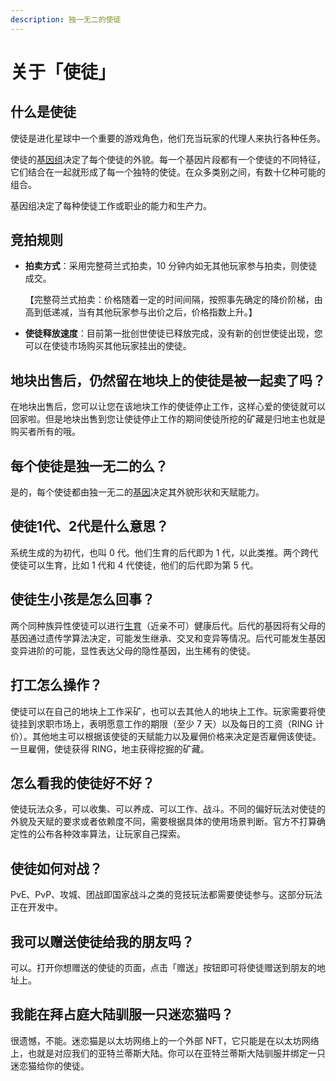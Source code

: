 ```yaml
---
description: 独一无二的使徒
---
```


# 关于「使徒」

## 什么是使徒

使徒是进化星球中一个重要的游戏角色，他们充当玩家的代理人来执行各种任务。

使徒的[基因组](../../getting-started/game-entities/apostle/genome)决定了每个使徒的外貌。每一个基因片段都有一个使徒的不同特征，它们结合在一起就形成了每一个独特的使徒。在众多类别之间，有数十亿种可能的组合。

基因组决定了每种使徒工作或职业的能力和生产力。

## 竞拍规则

* **拍卖方式**：采用完整荷兰式拍卖，10 分钟内如无其他玩家参与拍卖，则使徒成交。

  【完整荷兰式拍卖：价格随着一定的时间间隔，按照事先确定的降价阶梯，由高到低递减，当有其他玩家参与出价之后，价格指数上升。】

* **使徒释放速度**：目前第一批创世使徒已释放完成，没有新的创世使徒出现，您可以在使徒市场购买其他玩家挂出的使徒。 

## 地块出售后，仍然留在地块上的使徒是被一起卖了吗？

在地块出售后，您可以让您在该地块工作的使徒停止工作，这样心爱的使徒就可以回家啦。但是地块出售到您让使徒停止工作的期间使徒所挖的矿藏是归地主也就是购买者所有的哦。

## 每个使徒是独一无二的么？

是的，每个使徒都由独一无二的[基因](../../getting-started/game-entities/apostle/genome.md)决定其外貌形状和天赋能力。 

## 使徒1代、2代是什么意思？

系统生成的为初代，也叫 0 代。他们生育的后代即为 1 代，以此类推。两个跨代使徒可以生育，比如 1 代和 4 代使徒，他们的后代即为第 5 代。

## 使徒生小孩是怎么回事？

两个同种族异性使徒可以进行[生育](../../getting-started/game-entities/apostle/breed.md)（近亲不可）健康后代。后代的基因将有父母的基因通过遗传学算法决定，可能发生继承、交叉和变异等情况。后代可能发生基因变异进阶的可能，显性表达父母的隐性基因，出生稀有的使徒。

## 打工怎么操作？

使徒可以在自己的地块上工作采矿，也可以去其他人的地块上工作。玩家需要将使徒挂到求职市场上，表明愿意工作的期限（至少 7 天）以及每日的工资（RING 计价）。其他地主可以根据该使徒的天赋能力以及雇佣价格来决定是否雇佣该使徒。一旦雇佣，使徒获得 RING，地主获得挖掘的矿藏。

## 怎么看我的使徒好不好？

使徒玩法众多，可以收集、可以养成、可以工作、战斗。不同的偏好玩法对使徒的外貌及天赋的要求或者依赖度不同，需要根据具体的使用场景判断。官方不打算确定性的公布各种效率算法，让玩家自己探索。

## 使徒如何对战？

PvE、PvP、攻城、团战即国家战斗之类的竞技玩法都需要使徒参与。这部分玩法正在开发中。

## 我可以赠送使徒给我的朋友吗？

可以。打开你想赠送的使徒的页面，点击「赠送」按钮即可将使徒赠送到朋友的地址上。

## 我能在拜占庭大陆驯服一只迷恋猫吗？

很遗憾，不能。迷恋猫是以太坊网络上的一个外部 NFT，它只能是在以太坊网络上，也就是对应我们的亚特兰蒂斯大陆。你可以在亚特兰蒂斯大陆驯服并绑定一只迷恋猫给你的使徒。

